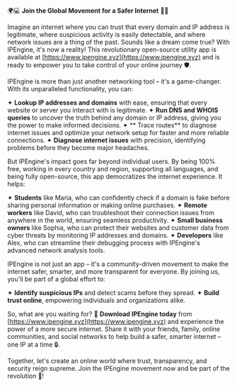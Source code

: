 🌍💻 **Join the Global Movement for a Safer Internet** 📡🚀

Imagine an internet where you can trust that every domain and IP address is legitimate, where suspicious activity is easily detectable, and where network issues are a thing of the past. Sounds like a dream come true? With IPEngine, it's now a reality! This revolutionary open-source utility app is available at [https://www.ipengine.xyz](https://www.ipengine.xyz) and is ready to empower you to take control of your online journey 🛡️.

IPEngine is more than just another networking tool – it's a game-changer. With its unparalleled functionality, you can:

✦ **Lookup IP addresses and domains** with ease, ensuring that every website or server you interact with is legitimate.
✦ **Run DNS and WHOIS queries** to uncover the truth behind any domain or IP address, giving you the power to make informed decisions.
✦ ** Trace routes** to diagnose internet issues and optimize your network setup for faster and more reliable connections.
✦ **Diagnose internet issues** with precision, identifying problems before they become major headaches.

But IPEngine's impact goes far beyond individual users. By being 100% free, working in every country and region, supporting all languages, and being fully open-source, this app democratizes the internet experience. It helps:

✦ **Students** like Maria, who can confidently check if a domain is fake before sharing personal information or making online purchases.
✦ **Remote workers** like David, who can troubleshoot their connection issues from anywhere in the world, ensuring seamless productivity.
✦ **Small business owners** like Sophia, who can protect their websites and customer data from cyber threats by monitoring IP addresses and domains.
✦ **Developers** like Alex, who can streamline their debugging process with IPEngine's advanced network analysis tools.

IPEngine is not just an app – it's a community-driven movement to make the internet safer, smarter, and more transparent for everyone. By joining us, you'll be part of a global effort to:

✦ **Identify suspicious IPs** and detect scams before they spread.
✦ **Build trust online**, empowering individuals and organizations alike.

So, what are you waiting for? 🎉 **Download IPEngine today** from [https://www.ipengine.xyz](https://www.ipengine.xyz) and experience the power of a more secure internet. Share it with your friends, family, online communities, and social networks to help build a safer, smarter internet – one IP at a time 🔒.

Together, let's create an online world where trust, transparency, and security reign supreme. Join the IPEngine movement now and be part of the revolution 🌟!